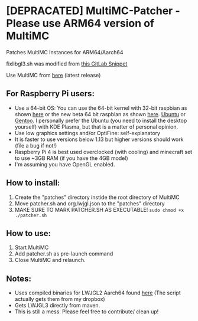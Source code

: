 # [DEPRACATED] MultiMC-Patcher - Please use ARM64 version of MultiMC
Patches MultiMC Instances for ARM64/Aarch64

fixlibgl3.sh was modified from [this GitLab Snippet](https://gitlab.com/snippets/1933165)

Use MultiMC from [here](https://github.com/JJTech0130/MultiMC5/releases) (latest release)

## For Raspberry Pi users:
+ Use a 64-bit OS: You can use the 64-bit kernel with 32-bit raspbian as shown [here](https://github.com/sakaki-/raspbian-nspawn-64) or the new beta 64 bit raspbian as shown [here](https://www.raspberrypi.org/forums/viewtopic.php?f=117&t=275370).
[Ubuntu](https://ubuntu.com/download/raspberry-pi) or [Gentoo](https://github.com/sakaki-/gentoo-on-rpi-64bit). I personally prefer the Ubuntu (you need to install the desktop yourself) with KDE Plasma, but that is a matter of personal opinion.
+ Use low graphics settings and/or OptiFine: self-explanatory
+ It is faster to use versions below 1.13 but higher versions should work (file a bug if not!)
+ Raspberry Pi 4 is best used overclocked (with cooling) and minecraft set to use ~3GB RAM (if you have the 4GB model)
+ I'm assuming you have OpenGL enabled.

## How to install:
1. Create the "patches" directory instide the root directory of MultiMC
2. Move patcher.sh and org.lwjgl.json to the "patches" directory
3. MAKE SURE TO MARK PATCHER.SH AS EXECUTABLE! `sudo chmod +x ./patcher.sh`

## How to use:
1. Start MultiMC
2. Add patcher.sh as pre-launch command
3. Close MultiMC and relaunch.

## Notes:
+ Uses compiled binaries for LWJGL2 Aarch64 found [here](https://github.com/JJTech0130/Aarch64-Natives) (The script actually gets them from my dropbox)
+ Gets LWJGL3 directly from maven.
+ This is still a mess. Please feel free to contribute/ clean up!
